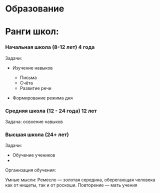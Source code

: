 # Образование

# Ранги школ:
### Начальная школа (8-12 лет) 4 года
Задачи:
 - Изучение навыков
   - Письма
   - Счёта
   - Развитие речи

 - Формирование режима дня

### Средняя школа (12 - 24 года) 12 лет
Задача: освоение навыков

### Высшая школа (24+ лет)
 Задачи:
 - Обучение учеников
 - 

Организация обучения:


Умные мысли:
Ремесло — золотая середина, оберегающая человека как от нищеты, так и от роскоши.
Повторение — мать учения
